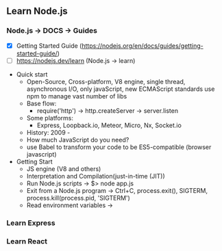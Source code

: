 ## Learn Node.js
### Node.js -> DOCS -> Guides
- [x] Getting Started Guide (https://nodejs.org/en/docs/guides/getting-started-guide/)
- [ ] https://nodejs.dev/learn (Node.js -> learn)
- Quick start
  - Open-Source, Cross-platform, V8 engine, single thread, asynchronous I/O, only javaScript, new ECMAScript standards use npm to manage vast number of libs
  - Base flow:
    - require('http') -> http.createServer -> server.listen
  - Some platforms:
    - Express, Loopback.io, Meteor, Micro, Nx, Socket.io
  - History: 2009 - 
  - How much JavaScript do you need?
  - use Babel to transform your code to be ES5-compatible (browser javascript) 
- Getting Start
  - JS engine (V8 and others)
  - Interpretation and Compilation(just-in-time (JIT))
  - Run Node.js scripts -> $> node app.js
  - Exit from a Node.js program -> Ctrl+C, process.exit(), SIGTERM, process.kill(process.pid, 'SIGTERM')
  - Read environment variables -> 

### Learn Express

### Learn React
